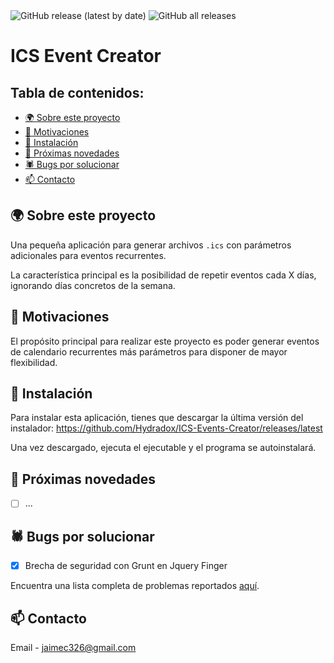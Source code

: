 <img alt="GitHub release (latest by date)" src="https://img.shields.io/github/v/release/Hydradox/ICS-Events-Creator?style=for-the-badge">

<img alt="GitHub all releases" src="https://img.shields.io/github/downloads/Hydradox/ICS-Events-Creator/total?style=for-the-badge">

# ICS Event Creator <!-- omit in toc -->

## Tabla de contenidos: <!-- omit in toc -->
- [🌍 Sobre este proyecto](#-sobre-este-proyecto)
- [🥇 Motivaciones](#-motivaciones)
- [🔰 Instalación](#-instalación)
- [🔮 Próximas novedades](#-próximas-novedades)
- [🕷 Bugs por solucionar](#-bugs-por-solucionar)
- [📫 Contacto](#-contacto)


## 🌍 Sobre este proyecto

Una pequeña aplicación para generar archivos ```.ics``` con parámetros adicionales para eventos recurrentes.

La característica principal es la posibilidad de repetir eventos cada X días, ignorando días concretos de la semana.


## 🥇 Motivaciones

El propósito principal para realizar este proyecto es poder generar eventos de calendario recurrentes más parámetros para disponer de mayor flexibilidad.


<!-- GETTING STARTED -->
## 🔰 Instalación

Para instalar esta aplicación, tienes que descargar la última versión del instalador:
https://github.com/Hydradox/ICS-Events-Creator/releases/latest

Una vez descargado, ejecuta el ejecutable y el programa se autoinstalará.


<!-- ROADMAP -->
## 🔮 Próximas novedades

  - [ ] ...

## 🕷 Bugs por solucionar

  - [x] Brecha de seguridad con Grunt en Jquery Finger


Encuentra una lista completa de problemas reportados [aquí](https://github.com/Hydradox/ICS-Events-Creator/issues).

<!-- CONTACT -->
## 📫 Contacto

Email - [jaimec326@gmail.com](mailto:jaimec326@gmail.com)



<!-- MARKDOWN LINKS & IMAGES -->
[issues-shield]: https://img.shields.io/bitbucket/issues/Hydradox/ICS-Events-Creator?style=flat-square
[issues-url]: https://github.com/Hydradox/ICS-Events-Creator/issues
